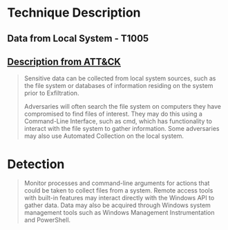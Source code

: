 # Technique Description
##  Data from Local System - T1005
## [Description from ATT&CK](https://attack.mitre.org/techniques/T1005/)
<blockquote>
Sensitive data can be collected from local system sources, such as the file system or databases of information residing on the system prior to Exfiltration.

Adversaries will often search the file system on computers they have compromised to find files of interest. They may do this using a Command-Line Interface, such as cmd, which has functionality to interact with the file system to gather information. Some adversaries may also use Automated Collection on the local system.
</blockquote>

# Detection
<blockquote>
Monitor processes and command-line arguments for actions that could be taken to collect files from a system. Remote access tools with built-in features may interact directly with the Windows API to gather data. Data may also be acquired through Windows system management tools such as Windows Management Instrumentation and PowerShell.
</blockquote>

